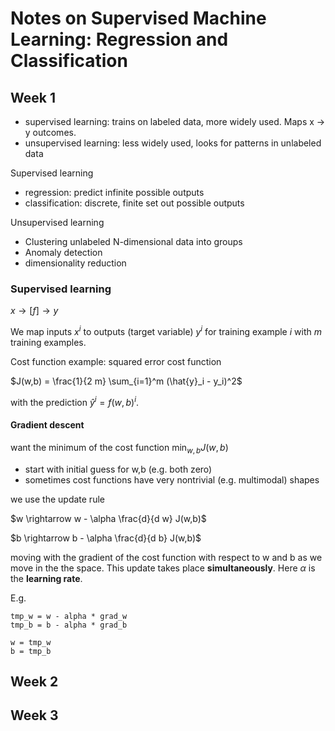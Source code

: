 # Notes on Supervised Machine Learning: Regression and Classification

## Week 1

* supervised learning: trains on labeled data, more widely used. Maps x -> y outcomes.
* unsupervised learning: less widely used, looks for patterns in unlabeled data

Supervised learning
* regression: predict infinite possible outputs
* classification: discrete, finite set out possible outputs

Unsupervised learning
* Clustering unlabeled N-dimensional data into groups
* Anomaly detection
* dimensionality reduction


### Supervised learning
$x \to [f] \to y$

We map inputs $x^i$ to outputs (target variable) $y^i$ for training example $i$ with $m$ training examples.

Cost function example: squared error cost function

$J(w,b) = \frac{1}{2 m} \sum_{i=1}^m (\hat{y}_i - y_i)^2$

with the prediction $\hat{y}^i = f(w,b)^i$.

#### Gradient descent

want the minimum of the cost function $\min_{w,b} J(w,b)$

* start with initial guess for w,b (e.g. both zero)
* sometimes cost functions have very nontrivial (e.g. multimodal) shapes

we use the update rule

$w \rightarrow w - \alpha \frac{d}{d w} J(w,b)$

$b \rightarrow b - \alpha \frac{d}{d b} J(w,b)$

moving with the gradient of the cost function with respect to w and b as we move in the the space. This update takes place __simultaneously__. Here $\alpha$ is the __learning rate__.

E.g.
```
tmp_w = w - alpha * grad_w
tmp_b = b - alpha * grad_b

w = tmp_w
b = tmp_b
```


## Week 2


## Week 3

